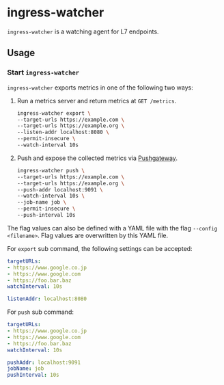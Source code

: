 ingress-watcher
===============

`ingress-watcher` is a watching agent for L7 endpoints.

Usage
-----

### Start `ingress-watcher`

`ingress-watcher` exports metrics in one of the following two ways:

1. Run a metrics server and return metrics at `GET /metrics`.
    ```bash
    ingress-watcher export \
    --target-urls https://example.com \
    --target-urls https://example.org \
    --listen-addr localhost:8080 \
    --permit-insecure \
    --watch-interval 10s
    ```

2. Push and expose the collected metrics via [Pushgateway](https://github.com/prometheus/pushgateway).
    ```bash
    ingress-watcher push \
    --target-urls https://example.com \
    --target-urls https://example.org \
    --push-addr localhost:9091 \
    --watch-interval 10s \
    --job-name job \
    --permit-insecure \
    --push-interval 10s
    ```

The flag values can also be defined with a YAML file with the flag `--config <filename>`. Flag values are overwritten by this YAML file.

For `export` sub command, the following settings can be accepted:
```yaml
targetURLs:
- https://www.google.co.jp
- https://www.google.com
- https://foo.bar.baz
watchInterval: 10s

listenAddr: localhost:8080
```

For `push` sub command:
```yaml
targetURLs:
- https://www.google.co.jp
- https://www.google.com
- https://foo.bar.baz
watchInterval: 10s

pushAddr: localhost:9091
jobName: job
pushInterval: 10s
```
